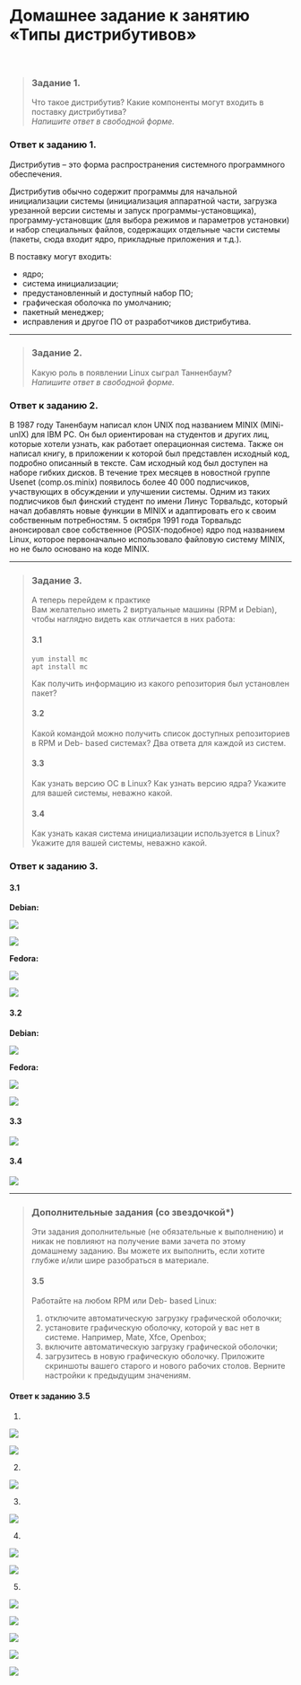 # Домашнее задание к занятию «Типы дистрибутивов»
<br>

> ### Задание 1.
> Что такое дистрибутив? Какие компоненты могут входить в поставку дистрибутива?  
> *Напишите ответ в свободной форме.*
>
### Ответ к заданию 1.
Дистрибутив – это форма распространения системного программного обеспечения.

Дистрибутив обычно содержит программы для начальной инициализации системы (инициализация аппаратной части, загрузка урезанной версии системы и запуск программы-установщика), программу-установщик (для выбора режимов и параметров установки) и набор специальных файлов, содержащих отдельные части системы (пакеты, сюда входит ядро, прикладные приложения и т.д.).

В поставку могут входить:
* ядро;
* система инициализации;
* предустановленный и доступный набор ПО;
* графическая оболочка по умолчанию;
* пакетный менеджер;
* исправления и другое ПО от разработчиков дистрибутива.
 
 ---
 
> ### Задание 2.
> Какую роль в появлении Linux сыграл Танненбаум?  
> *Напишите ответ в свободной форме.*
>
### Ответ к заданию 2.
В 1987 году Таненбаум написал клон UNIX под названием MINIX (MINi-unIX) для IBM PC. Он был ориентирован на студентов и других лиц, которые хотели узнать, как работает операционная система. Также он написал книгу, в приложении к которой был представлен исходный код, подробно описанный в тексте. Сам исходный код был доступен на наборе гибких дисков. В течение трех месяцев в новостной группе Usenet (comp.os.minix) появилось более 40 000 подписчиков, участвующих в обсуждении и улучшении системы. Одним из таких подписчиков был финский студент по имени Линус Торвальдс, который начал добавлять новые функции в MINIX и адаптировать его к своим собственным потребностям. 5 октября 1991 года Торвальдс анонсировал свое собственное (POSIX-подобное) ядро под названием Linux, которое первоначально использовало файловую систему MINIX, но не было основано на коде MINIX.

---

> ### Задание 3.
> А теперь перейдем к практике  
> Вам желательно иметь 2 виртуальные машины (RPM и Debian), чтобы наглядно видеть как отличается в них работа:  
> #### 3.1
> ```yum install mc```  
> ```apt install mc```
> 
> Как получить информацию из какого репозитория был установлен пакет?
> #### 3.2
> Какой командой можно получить список доступных репозиториев в RPM и Deb- based системах? Два ответа для каждой из систем.
> #### 3.3
> Как узнать версию ОС в Linux? Как узнать версию ядра? Укажите для вашей системы, неважно какой.
> #### 3.4
> Как узнать какая система инициализации используется в Linux? Укажите для вашей системы, неважно какой.
> 
### Ответ к заданию 3.
#### 3.1
**Debian:**

<kbd><img src="/img/slinc-1.3.1.png"></kbd>
 
<kbd><img src="/img/slinc-1.3.2.png"></kbd>

**Fedora:**

<kbd><img src="/img/slinc-1.3.3.png"></kbd>
 
<kbd><img src="/img/slinc-1.3.4.png"></kbd>
 
#### 3.2
**Debian:**

<kbd><img src="/img/slinc-1.3.5.png"></kbd>
 
**Fedora:**

<kbd><img src="/img/slinc-1.3.6.png"></kbd>
 
<kbd><img src="/img/slinc-1.3.7.png"></kbd>

#### 3.3
<kbd><img src="/img/slinc-1.3.8.png"></kbd>
 
#### 3.4
<kbd><img src="/img/slinc-1.3.9.png"></kbd>
 
---

> ### Дополнительные задания (со звездочкой*)
> Эти задания дополнительные (не обязательные к выполнению) и никак не повлияют на получение вами зачета по этому домашнему заданию. Вы можете их выполнить, если хотите глубже и/или шире разобраться в материале.
> #### 3.5
> Работайте на любом RPM или Deb- based Linux:
> 1.	отключите автоматическую загрузку графической оболочки;
> 2.	установите графическую оболочку, которой у вас нет в системе. Например, Mate, Xfce, Openbox;
> 3.	включите автоматическую загрузку графической оболочки;
> 4.	загрузитесь в новую графическую оболочку.
> Приложите скриншоты вашего старого и нового рабочих столов.
> Верните настройки к предыдущим значениям.
>
#### Ответ к заданию 3.5
1.	
<kbd><img src="/img/slinc-1.3.10.png"></kbd>

<kbd><img src="/img/slinc-1.3.11.png"></kbd>

2.	
<kbd><img src="/img/slinc-1.3.12.png"></kbd>
 
3.	
<kbd><img src="/img/slinc-1.3.13.png"></kbd>

4.	
<kbd><img src="/img/slinc-1.3.14.png"></kbd>

<kbd><img src="/img/slinc-1.3.15.png"></kbd>

5.	
<kbd><img src="/img/slinc-1.3.16.png"></kbd>
 
<kbd><img src="/img/slinc-1.3.17.png"></kbd>

<kbd><img src="/img/slinc-1.3.18.png"></kbd>
 
<kbd><img src="/img/slinc-1.3.19.png"></kbd>
 
<kbd><img src="/img/slinc-1.3.20.png"></kbd>
